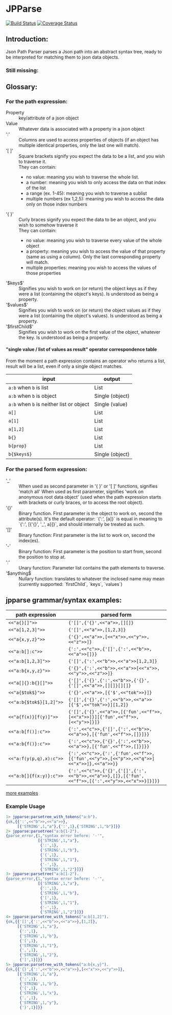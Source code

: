 # JPParse 

[![Build Status](https://travis-ci.org/K2InformaticsGmbH/jpparse.svg?branch=rebar3)](https://travis-ci.org/K2InformaticsGmbH/jpparse) [![Coverage Status](https://coveralls.io/repos/github/K2InformaticsGmbH/jpparse/badge.svg?branch=master)](https://coveralls.io/github/K2InformaticsGmbH/jpparse?branch=master)

## Introduction:

Json Path Parser parses a Json path into an abstract syntax tree, ready to be interpreted for matching them to json data objects.

### Still missing:

## Glossary:
### For the path expression:

<dl>
<dt>Property</dt>
    <dd>key/attribute of a json object</dd>
<dt>Value</dt>
   <dd>Whatever data is associated with a property in a json object</dd>
<dt>':'</dt>
    <dd>Columns are used to access properties of objects (if an object has multiple identical properties, only the last one will match).</dd>
<dt>'[ ]'</dt>
    <dd>Square brackets signify you expect the data to be a list, and you wish to traverse it.<br>
    They can contain:
<ul>       
 <li>no value: meaning you wish to traverse the whole list.</li>
      <li>  a number: meaning you wish to only access the data on that index of the list</li>
       <li> a range (ex. 1-45): meaning you wish to traverse a sublist</li>
        <li>multiple numbers (ex 1,2,5): meaning you wish to access the data only on those index numbers</li></ul></dd>

<dt>'{ }'</dt>
    <dd>Curly braces signify you expect the data to be an object, and you wish to somehow traverse it<br>
    They can contain:
       <ul><li> no value: meaning you wish to traverse every value of the whole object</li>
        <li>a property: meaning you wish to access the value of that property (same as using a column). Only the last corresponding property will match.</li>
       <li> multiple properties: meaning you wish to access the values of those properties</li></ul></dd>

<dt>'$keys$'</dt>
   <dd> Signifies you wish to work on (or return) the object keys as if they were a list (containing the object's keys). Is understood as being a property.</dd>
   
<dt>'$values$'</dt>
   <dd> Signifies you wish to work on (or return) the object values as if they were a list (containing the object's values). Is understood as being a property.</dd>
   
<dt>'$firstChild$'</dt>
    <dd>Signifies you wish to work on the first value of the object, whatever the key. Is understood as being a property.</dd>
</dl>

#### "single value / list of values as result" operator correspondence table
From the moment a path expression contains an operator who returns a list, result will be a list, even if only a single object matches.

input | output
--- | ---
`a:b` when `b` is list | List 
`a:b` when `b` is object | Single (object) 
`a:b` when `b` is neither list or object | Single (value) 
`a[]` | List 
`a[1]` | List 
`a[1,2]` | List 
`b{}` | List 
`b{prop}` | List 
`b{$keys$}` | Single (object)

### For the parsed form expression:
<dl>
<dt>'_'</dt>
<dd>    When used as second parameter in '{ }' or '[ ]' functions, signifies 'match all'
    When used as first parameter, signifies 'work on anonymous root data object' (used when the path expression starts with brackets or curly braces, or to access the root object).</dd>

<dt>'{}'</dt>
    <dd>Binary function. First parameter is the object to work on, second the attribute(s).
    It's the default operator: `{':', [a]}` is equal in meaning to `{':', [{'{}', '_', a}]}`, and should internally be treated as such.</dd>

<dt>'[]'</dt>
    <dd>Binary function: First parameter is the list to work on, second the index(es).</dd>

<dt>'-'</dt>
    <dd>Binary function: First parameter is the position to start from, second the position to stop at.</dd>

<dt>':'</dt>
    <dd>Unary function: Parameter list contains the path elements to traverse.</dd>

<dt>'$anything$</dt>
    <dd>Nullary function: translates to whatever the inclosed name may mean (currently supported: `firstChild`, `keys`, `values`)</dd>
       

## jpparse grammar/syntax examples:

path expression | parsed form
--- | ---
`<<"a{}[]">>` | `{'[]',{'{}',<<"a">>,[][]}`
`<<"a[1,2,3]">>` | `{'[]',<<"a">>,[1,2,3]}`
`<<"a{x,y,z}">>` | `{'{}',<<"a">>,[<<"x">>,<<"y">>,<<"z">>]}`
`<<"a:b[]:c">>` | `{':',<<"c">>,{'[]',{':',<<"b">>,<<"a">>[]}}`
`<<"a:b[1,2,3]">>` | `{'[]',{':',<<"b">>,<<"a">>[1,2,3]}`
`<<"a:b{x,y,z}">>` | `{'{}',{':',<<"b">>,<<"a">>[<<"x">>,<<"y">>,<<"z">>]}`
`<<"a[]{}:b{}[]">>` | `{'[]',{'{}',{':',<<"b">>,{'{}',{'[]',<<"a">>,[][]}[][]}`
`<<"a{$tok$}">>` | `{'{}',<<"a">>,[{'$',<<"tok">>}]}`
`<<"a:b{$tok$}[1,2]">>` | `{'[]',{'{}',{':',<<"b">>,<<"a">>[{'$',<<"tok">>}][1,2]}`
`<<"a{f(x)}[f(y)]">>` | `{'[]',{'{}',<<"a">>,[{'fun',<<"f">>,[<<"x">>]}][{'fun',<<"f">>,[<<"y">>]}]}`
`<<"a:b[f()]:c">>` | `{':',<<"c">>,{'[]',{':',<<"b">>,<<"a">>},[{'fun',<<"f">>,[]}]}}`
`<<"a:b{f()}:c">>` | `{':',<<"c">>,{'{}',{':',<<"b">>,<<"a">>},[{'fun',<<"f">>,[]}]}}`
`<<"a:f(y(p,q),x):c">>` | `{':',<<"c">>,{':',{'fun',<<"f">>,[{'fun',<<"y">>,[<<"p">>,<<"q">>]<<"x">>]},<<"a">>}}`
`<<"a:b[]{f(x:y)}:c">>` | `{':',<<"c">>,{'{}',{'[]',{':',<<"b">>,<<"a">>},[]},[{'fun',<<"f">>,[{':',<<"y">>,<<"x">>}]}]}}`

[more examples](https://github.com/k2informatics/jpparse/blob/master/test/test.txt)

### Example Usage

```erlang
1> jpparse:parsetree_with_tokens("a:b").
{ok,{{':',<<"b">>,<<"a">>},
     [{'STRING',1,"a"},{':',1},{'STRING',1,"b"}]}}
2> jpparse:parsetree("a:b{1-2"). 
{parse_error,{1,"syntax error before: '-'",
              [{'STRING',1,"a"},
               {':',1},
               {'STRING',1,"b"},
               {'{',1},
               {'STRING',1,"1"},
               {'-',1},
               {'STRING',1,"2"}]}}
3> jpparse:parsetree("a:b[1-2").
{parse_error,{1,"syntax error before: '-'",
              [{'STRING',1,"a"},
               {':',1},
               {'STRING',1,"b"},
               {'[',1},
               {'STRING',1,"1"},
               {'-',1},
               {'STRING',1,"2"}]}}
4> jpparse:parsetree_with_tokens("a:b[1,2]").
{ok,{{'[]',{':',<<"b">>,<<"a">>},[1,2]},
     [{'STRING',1,"a"},
      {':',1},
      {'STRING',1,"b"},
      {'[',1},
      {'STRING',1,"1"},
      {',',1},
      {'STRING',1,"2"},
      {']',1}]}}
5> jpparse:parsetree_with_tokens("a:b{x,y}").
{ok,{{'{}',{':',<<"b">>,<<"a">>},[<<"x">>,<<"y">>]},
     [{'STRING',1,"a"},
      {':',1},
      {'STRING',1,"b"},
      {'{',1},
      {'STRING',1,"x"},
      {',',1},
      {'STRING',1,"y"},
      {'}',1}]}}
```
